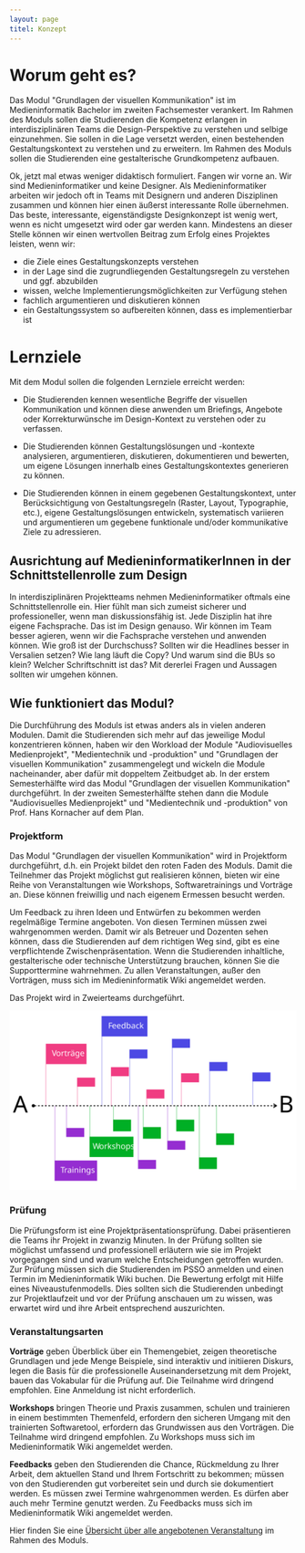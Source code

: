 ```yaml
---
layout: page
titel: Konzept
---
```


# Worum geht es?

Das Modul "Grundlagen der visuellen Kommunikation" ist im Medieninformatik Bachelor im zweiten Fachsemester verankert. Im Rahmen des Moduls sollen die Studierenden die Kompetenz erlangen in interdisziplinären Teams die Design-Perspektive zu verstehen und selbige einzunehmen. Sie sollen in die Lage versetzt werden, einen bestehenden Gestaltungskontext zu verstehen und zu erweitern. Im Rahmen des Moduls sollen die Studierenden eine gestalterische Grundkompetenz aufbauen.

Ok, jetzt mal etwas weniger didaktisch formuliert. Fangen wir vorne an. Wir sind Medieninformatiker und keine Designer. Als Medieninformatiker arbeiten wir jedoch oft in Teams mit Designern und anderen Disziplinen zusammen und können hier einen äußerst interessante Rolle übernehmen. Das beste, interessante, eigenständigste Designkonzept ist wenig wert, wenn es nicht umgesetzt wird oder gar werden kann. Mindestens an dieser Stelle können wir einen wertvollen Beitrag zum Erfolg eines Projektes leisten, wenn wir:
- die Ziele eines Gestaltungskonzepts verstehen
- in der Lage sind die zugrundliegenden Gestaltungsregeln zu verstehen und ggf. abzubilden
- wissen, welche Implementierungsmöglichkeiten zur Verfügung stehen
- fachlich argumentieren und diskutieren können
- ein Gestaltungssystem so aufbereiten können, dass es implementierbar ist

# Lernziele

Mit dem Modul sollen die folgenden Lernziele erreicht werden:

- Die Studierenden kennen wesentliche Begriffe der visuellen Kommunikation und können diese anwenden um Briefings, Angebote oder Korrekturwünsche im Design-Kontext zu verstehen oder zu verfassen.

- Die Studierenden können Gestaltungslösungen und -kontexte analysieren, argumentieren, diskutieren, dokumentieren und bewerten, um eigene Lösungen innerhalb eines Gestaltungskontextes generieren zu können.

- Die Studierenden können in einem gegebenen Gestaltungskontext, unter Berücksichtigung von Gestaltungsregeln (Raster, Layout, Typographie, etc.), eigene Gestaltungslösungen entwickeln, systematisch variieren und argumentieren um gegebene funktionale und/oder kommunikative Ziele zu adressieren.

## Ausrichtung auf MedieninformatikerInnen in der Schnittstellenrolle zum Design

In interdisziplinären Projektteams nehmen Medieninformatiker oftmals eine Schnittstellenrolle ein. Hier fühlt man sich zumeist sicherer und professioneller, wenn man diskussionsfähig ist. Jede Disziplin hat ihre eigene Fachsprache. Das ist im Design genauso. Wir können im Team besser agieren, wenn wir die Fachsprache verstehen und anwenden können. Wie groß ist der Durchschuss? Sollten wir die Headlines besser in Versalien setzen? Wie lang läuft die Copy? Und warum sind die BUs so klein? Welcher Schriftschnitt ist das? Mit dererlei Fragen und Aussagen sollten wir umgehen können.

## Wie funktioniert das Modul?

Die Durchführung des Moduls ist etwas anders als in vielen anderen Modulen. Damit die Studierenden sich mehr auf das jeweilige Modul konzentrieren können, haben wir den Workload der Module "Audiovisuelles Medienprojekt", "Medientechnik und -produktion" und "Grundlagen der visuellen Kommunikation" zusammengelegt und wickeln die Module nacheinander, aber dafür mit doppeltem Zeitbudget ab.
In der erstem Semesterhälfte wird das Modul "Grundlagen der visuellen Kommunikation" durchgeführt. In der zweiten Semesterhälfte stehen dann die Module "Audiovisuelles Medienprojekt" und "Medientechnik und -produktion" von Prof. Hans Kornacher auf dem Plan.

### Projektform

Das Modul "Grundlagen der visuellen Kommunikation" wird in Projektform durchgeführt, d.h. ein Projekt bildet den roten Faden des Moduls. Damit die Teilnehmer das Projekt möglichst gut realisieren können, bieten wir eine Reihe von Veranstaltungen wie Workshops, Softwaretrainings und Vorträge an. Diese können freiwillig und nach eigenem Ermessen besucht werden.

Um Feedback zu ihren Ideen und Entwürfen zu bekommen werden regelmäßige Termine angeboten. Von diesen Terminen müssen zwei wahrgenommen werden. Damit wir als Betreuer und Dozenten sehen können, dass die Studierenden auf dem richtigen Weg sind, gibt es eine verpflichtende Zwischenpräsentation. Wenn die Studierenden inhaltliche, gestalterische oder technische Unterstützung brauchen, können Sie die Supporttermine wahrnehmen. Zu allen Veranstaltungen, außer den Vorträgen, muss sich im Medieninformatik Wiki angemeldet werden. 

Das Projekt wird in Zweierteams durchgeführt.


![Projekt als roter Faden](images/projekt.svg 'Projekt als roter Faden')

### Prüfung

Die Prüfungsform ist eine Projektpräsentationsprüfung. Dabei präsentieren die Teams ihr Projekt in zwanzig Minuten. In der Prüfung sollten sie möglichst umfassend und professionell erläutern wie sie im Projekt vorgegangen sind und warum welche Entscheidungen getroffen wurden. Zur Prüfung müssen sich die Studierenden im PSSO anmelden und einen Termin im Medieninformatik Wiki buchen. Die Bewertung erfolgt mit Hilfe eines Niveaustufenmodells. Dies sollten sich die Studierenden unbedingt zur Projektlaufzeit und vor der Prüfung anschauen um zu wissen, was erwartet wird und ihre Arbeit entsprechend auszurichten.


### Veranstaltungsarten

**Vorträge** geben Überblick über ein Themengebiet, zeigen theoretische Grundlagen und jede Menge Beispiele, sind interaktiv und initiieren Diskurs, legen die Basis für die professionelle Auseinandersetzung mit dem Projekt, bauen das Vokabular für die Prüfung auf. Die Teilnahme wird dringend empfohlen. Eine Anmeldung ist nicht erforderlich.

**Workshops** bringen Theorie und Praxis zusammen, schulen und trainieren in einem bestimmten Themenfeld, erfordern den sicheren Umgang mit den trainierten Softwaretool, erfordern das Grundwissen aus den Vorträgen. Die Teilnahme wird dringend empfohlen. Zu Workshops muss sich im Medieninformatik Wiki angemeldet werden.

**Feedbacks** geben den Studierenden die Chance, Rückmeldung zu Ihrer Arbeit, dem aktuellen Stand und Ihrem Fortschritt zu bekommen; müssen von den Studierenden gut vorbereitet sein und durch sie dokumentiert werden. Es müssen zwei Termine wahrgenommen werden. Es dürfen aber auch mehr Termine genutzt werden. Zu Feedbacks muss sich im Medieninformatik Wiki angemeldet werden.

Hier finden Sie eine [Übersicht über alle angebotenen Veranstaltung](angebote/) im Rahmen des Moduls.



